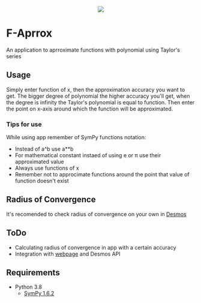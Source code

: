 <div style="text-align: center">
<img src="https://i.imgur.com/wWhD02P.png"/>
</div>

# F-Aprrox
An application to aprroximate functions with polynomial using Taylor's series

## Usage
Simply enter function of x, then the approximation accuracy you want to get. The bigger degree of polynomial the higher accuracy you'll get, when the degree is infinity the Taylor's polynomial is equal to function. Then enter the point on x-axis around which the function will be approximated.

### Tips for use
While using app remember of SymPy functions notation:
- Instead of a^b use a**b
- For mathematical constant instaed of using e or π use their approximated value
- Always use functions of x
- Remember not to approcimate functions around the point that value of function doesn't exist

## Radius of Convergence
It's recomended to check radius of convergence on your own in [Desmos](https://www.desmos.com/calculator)

## ToDo
- Calculating radius of convergence in app with a certain accuracy 
- Integration with [webpage](https://ziobro.ml/) and Desmos API

## Requirements
- Python 3.8
    - [SymPy 1.6.2](https://pypi.org/project/sympy/)
